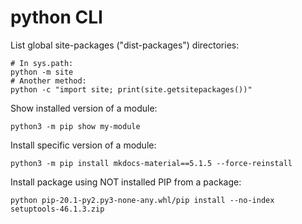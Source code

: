 # python CLI

List global site-packages ("dist-packages") directories:
```
# In sys.path:
python -m site
# Another method:
python -c "import site; print(site.getsitepackages())"
```
Show installed version of a module:
```
python3 -m pip show my-module
```
Install specific version of a module:
```
python3 -m pip install mkdocs-material==5.1.5 --force-reinstall
```
Install package using NOT installed PIP from a package:
```
python pip-20.1-py2.py3-none-any.whl/pip install --no-index setuptools-46.1.3.zip
```
